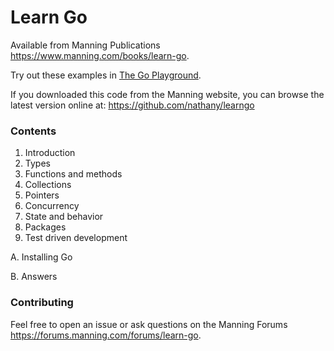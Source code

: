 # Learn Go

Available from Manning Publications https://www.manning.com/books/learn-go.

Try out these examples in [The Go Playground](https://play.golang.org/).

If you downloaded this code from the Manning website, you can browse the latest version online at: https://github.com/nathany/learngo

### Contents

1. Introduction
2. Types
3. Functions and methods
4. Collections
5. Pointers
6. Concurrency
7. State and behavior
8. Packages
9. Test driven development

A. Installing Go

B. Answers

### Contributing

Feel free to open an issue or ask questions on the Manning Forums https://forums.manning.com/forums/learn-go.
